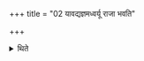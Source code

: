 +++
title = "02 यावद्यज्ञमध्वर्यू राजा भवति"

+++

<details><summary>थिते</summary>

यावद्यज्ञमध्वर्यू राजा भवति २
</details>
